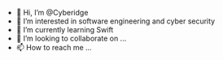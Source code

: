 - 👋 Hi, I’m @Cyberidge
- 👀 I’m interested in software engineering and cyber security
- 🌱 I’m currently learning Swift
- 💞️ I’m looking to collaborate on ...
- 📫 How to reach me ...

<!---
Cyberidge/Cyberidge is a ✨ special ✨ repository because its `README.md` (this file) appears on your GitHub profile.
You can click the Preview link to take a look at your changes.
--->
